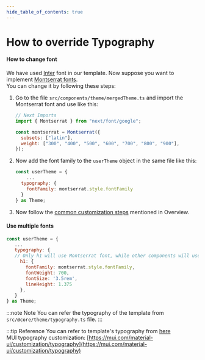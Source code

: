 ```yaml
---
hide_table_of_contents: true
---
```


# How to override Typography

#### How to change font

We have used [Inter](https://fonts.google.com/specimen/Inter?query=inter) font in our template. Now suppose you want to implement [Montserrat fonts](https://fonts.google.com/specimen/Montserrat?query=montserrat).<br/>
You can change it by following these steps:

1. Go to the file `src/components/theme/mergedTheme.ts` and import the Montserrat font and use like this:

   ```js
   // Next Imports
   import { Montserrat } from "next/font/google";

   const montserrat = Montserrat({
     subsets: ["latin"],
     weight: ["300", "400", "500", "600", "700", "800", "900"],
   });
   ```

2. Now add the font family to the `userTheme` object in the same file like this:

   ```js title="src/components/theme/mergedTheme.ts"
   const userTheme = {
       ...
     typography: {
       fontFamily: montserrat.style.fontFamily
     }
   } as Theme;
   ```

3. Now follow the [common customization steps](/docs/guide/development/theming/overview#common-customization-steps) mentioned in Overview.

#### Use multiple fonts

```js title="src/components/theme/mergedTheme.ts"
const userTheme = {
   ...
   typography: {
   // Only h1 will use Montserrat font, while other components will use Inter font,
     h1: {
       fontFamily: montserrat.style.fontFamily,
       fontWeight: 700,
       fontSize: '3.5rem',
       lineHeight: 1.375
     },
   }
} as Theme;
```

:::note Note
You can refer the typography of the template from `src/@core/theme/typography.ts` file.
:::

:::tip Reference
You can refer to template's typography from [here](/docs/user-interface/foundation/typography) <br/>
MUI typography customization: [https://mui.com/material-ui/customization/typography](https://mui.com/material-ui/customization/typography)
